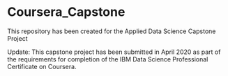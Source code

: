 # Coursera_Capstone
This repository has been created for the Applied Data Science Capstone Project 

Update: This capstone project has been submitted in April 2020 as part of the requirements for completion of the IBM Data Science Professional Certificate on Coursera.
